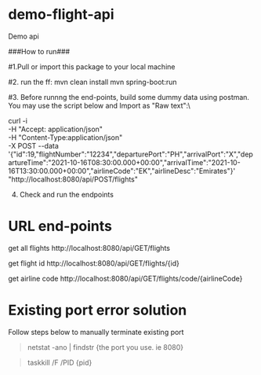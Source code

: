 # demo-flight-api
Demo api




###How to run###

#1.Pull or import this package to your local machine

#2. run the ff:
  mvn clean install
  mvn spring-boot:run
  
#3. Before runnng the end-points, build some dummy data using postman. You may use the script below and Import as "Raw text":\

curl -i \
-H "Accept: application/json" \
-H "Content-Type:application/json" \
-X POST --data 
  '{"id":19,"flightNumber":"12234","departurePort":"PH","arrivalPort":"X","departureTime":"2021-10-16T08:30:00.000+00:00","arrivalTime":"2021-10-16T13:30:00.000+00:00","airlineCode":"EK","airlineDesc":"Emirates"}' "http://localhost:8080/api/POST/flights"


4. Check and run the endpoints

# URL end-points

get all flights
http://localhost:8080/api/GET/flights

get flight id
http://localhost:8080/api/GET/flights/{id}

get airline code
http://localhost:8080/api/GET/flights/code/{airlineCode}




# Existing port error solution
Follow steps below to manually terminate existing port

> netstat -ano | findstr {the port you use. ie 8080}

> taskkill /F /PID {pid}
